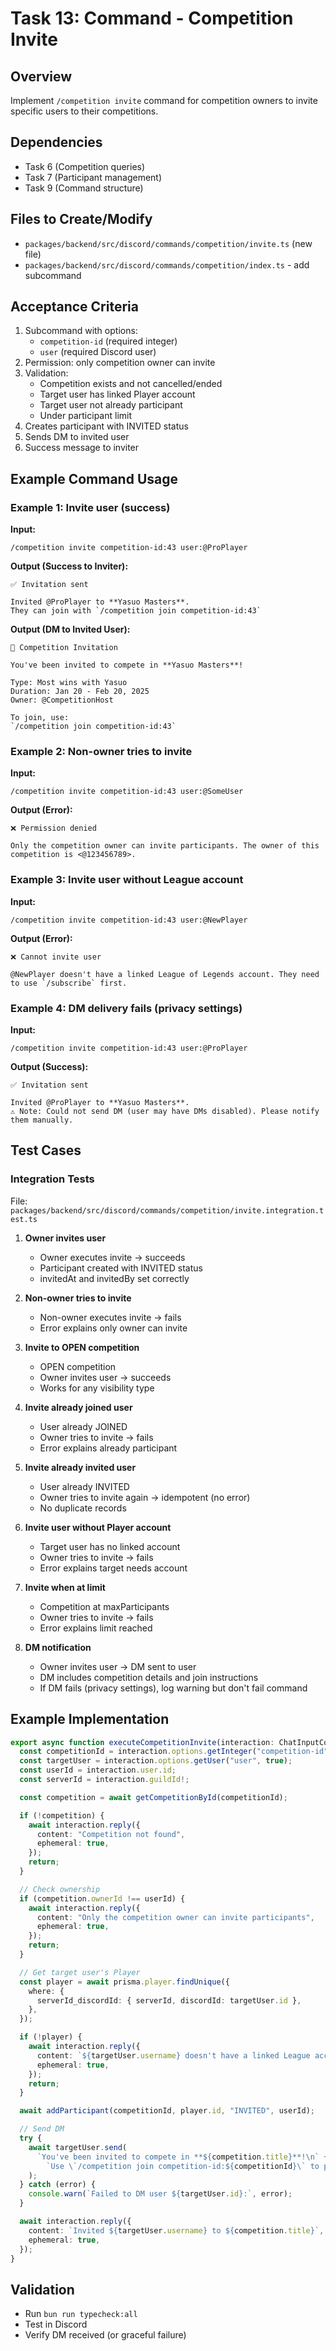 # Task 13: Command - Competition Invite

## Overview

Implement `/competition invite` command for competition owners to invite specific users to their competitions.

## Dependencies

- Task 6 (Competition queries)
- Task 7 (Participant management)
- Task 9 (Command structure)

## Files to Create/Modify

- `packages/backend/src/discord/commands/competition/invite.ts` (new file)
- `packages/backend/src/discord/commands/competition/index.ts` - add subcommand

## Acceptance Criteria

1. Subcommand with options:
   - `competition-id` (required integer)
   - `user` (required Discord user)
2. Permission: only competition owner can invite
3. Validation:
   - Competition exists and not cancelled/ended
   - Target user has linked Player account
   - Target user not already participant
   - Under participant limit
4. Creates participant with INVITED status
5. Sends DM to invited user
6. Success message to inviter

## Example Command Usage

### Example 1: Invite user (success)

**Input:**

```
/competition invite competition-id:43 user:@ProPlayer
```

**Output (Success to Inviter):**

```
✅ Invitation sent

Invited @ProPlayer to **Yasuo Masters**.
They can join with `/competition join competition-id:43`
```

**Output (DM to Invited User):**

```
📩 Competition Invitation

You've been invited to compete in **Yasuo Masters**!

Type: Most wins with Yasuo
Duration: Jan 20 - Feb 20, 2025
Owner: @CompetitionHost

To join, use:
`/competition join competition-id:43`
```

### Example 2: Non-owner tries to invite

**Input:**

```
/competition invite competition-id:43 user:@SomeUser
```

**Output (Error):**

```
❌ Permission denied

Only the competition owner can invite participants. The owner of this competition is <@123456789>.
```

### Example 3: Invite user without League account

**Input:**

```
/competition invite competition-id:43 user:@NewPlayer
```

**Output (Error):**

```
❌ Cannot invite user

@NewPlayer doesn't have a linked League of Legends account. They need to use `/subscribe` first.
```

### Example 4: DM delivery fails (privacy settings)

**Input:**

```
/competition invite competition-id:43 user:@ProPlayer
```

**Output (Success):**

```
✅ Invitation sent

Invited @ProPlayer to **Yasuo Masters**.
⚠️ Note: Could not send DM (user may have DMs disabled). Please notify them manually.
```

## Test Cases

### Integration Tests

File: `packages/backend/src/discord/commands/competition/invite.integration.test.ts`

1. **Owner invites user**
   - Owner executes invite → succeeds
   - Participant created with INVITED status
   - invitedAt and invitedBy set correctly

2. **Non-owner tries to invite**
   - Non-owner executes invite → fails
   - Error explains only owner can invite

3. **Invite to OPEN competition**
   - OPEN competition
   - Owner invites user → succeeds
   - Works for any visibility type

4. **Invite already joined user**
   - User already JOINED
   - Owner tries to invite → fails
   - Error explains already participant

5. **Invite already invited user**
   - User already INVITED
   - Owner tries to invite again → idempotent (no error)
   - No duplicate records

6. **Invite user without Player account**
   - Target user has no linked account
   - Owner tries to invite → fails
   - Error explains target needs account

7. **Invite when at limit**
   - Competition at maxParticipants
   - Owner tries to invite → fails
   - Error explains limit reached

8. **DM notification**
   - Owner invites user → DM sent to user
   - DM includes competition details and join instructions
   - If DM fails (privacy settings), log warning but don't fail command

## Example Implementation

```typescript
export async function executeCompetitionInvite(interaction: ChatInputCommandInteraction) {
  const competitionId = interaction.options.getInteger("competition-id", true);
  const targetUser = interaction.options.getUser("user", true);
  const userId = interaction.user.id;
  const serverId = interaction.guildId!;

  const competition = await getCompetitionById(competitionId);

  if (!competition) {
    await interaction.reply({
      content: "Competition not found",
      ephemeral: true,
    });
    return;
  }

  // Check ownership
  if (competition.ownerId !== userId) {
    await interaction.reply({
      content: "Only the competition owner can invite participants",
      ephemeral: true,
    });
    return;
  }

  // Get target user's Player
  const player = await prisma.player.findUnique({
    where: {
      serverId_discordId: { serverId, discordId: targetUser.id },
    },
  });

  if (!player) {
    await interaction.reply({
      content: `${targetUser.username} doesn't have a linked League account`,
      ephemeral: true,
    });
    return;
  }

  await addParticipant(competitionId, player.id, "INVITED", userId);

  // Send DM
  try {
    await targetUser.send(
      `You've been invited to compete in **${competition.title}**!\n` +
        `Use \`/competition join competition-id:${competitionId}\` to participate.`,
    );
  } catch (error) {
    console.warn(`Failed to DM user ${targetUser.id}:`, error);
  }

  await interaction.reply({
    content: `Invited ${targetUser.username} to ${competition.title}`,
    ephemeral: true,
  });
}
```

## Validation

- Run `bun run typecheck:all`
- Test in Discord
- Verify DM received (or graceful failure)
